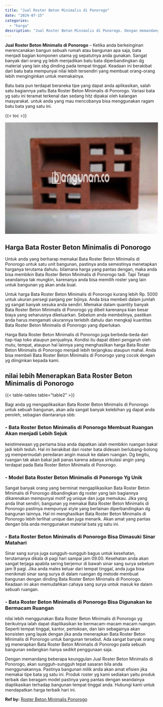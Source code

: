 ```yaml
---
title: "Jual Roster Beton Minimalis di Ponorogo"
date: "2024-07-15"
categories: 
  - "harga"
description: "Jual Roster Beton Minimalis di Ponorogo. Dengan memandang beberapa keunggulan Jual Roster Beton Minimalis di Ponorogo, akan sungguh-sungguh tepat sasaran bil..."
---
```


**Jual Roster Beton Minimalis di Ponorogo** – Ketika anda berkeinginan merencanakan bangun sebuah rumah atau bangunan apa saja, bata menjadi bagian komponen utama yg sepatutnya anda gunakan. Sangat banyak dari orang yg lebih menjadikan batu bata diperbandingkan dg material yang lain sbg dinding pada tempat tinggal. Keadaan ini berakibat dari batu bata mempunyai nilai lebih tersendiri yang membuat orang-orang lebih menginginkan untuk memakainya.

Batu bata pun terdapat beraneka tipe yang dapat anda aplikasikan, salah satu bagiannya yaitu Bata Roster Beton Minimalis di Ponorogo. Variasi bata yg satu ini teramat terkenal dan sedang hitz dipakai oleh kalangan masyarakat. untuk anda yang mau mencobanya bisa menggunakan ragam batu bata yang satu ini.

{{< toc >}}

![Jual Roster Beton Minimalis di Ponorogo](/images/bata-roster-minimalis-09.png)

## Harga Bata Roster Beton Minimalis di Ponorogo

Untuk anda yang berharap memakai Bata Roster Beton Minimalis di Ponorogo untuk satu unit bangunan, pastinya anda semestinya menetapkan harganya terutama dahulu. bilamana harga yang pantas dengan, maka anda bisa membikin Bata Roster Beton Minimalis di Ponorogo tadi. Tapi Tetapi seandainya tak mungkin, karenanya anda bisa memilih roster yang lain untuk bangunan yg akan anda buat.

Untuk harga Bata Roster Beton Minimalis di Ponorogo kurang lebih Rp. 5000 untuk ukuran persegi panjang per bijinya. Anda bisa membeli dalam jumlah yg sangat banyak sesuka anda sendiri. Memakai dalam quantity banyak Bata Roster Beton Minimalis di Ponorogo yg dibeli karenanya kian besar biaya yang seharusnya dikeluarkan. Sebelum anda membelinya, pastikan anda harus mengamati ukurannya terlebih dahulu dan mengkaji kuantitas Bata Roster Beton Minimalis di Ponorogo yang diperlukan.

Harga Bata Roster Beton Minimalis di Ponorogo juga berbeda-beda dari tiap-tiap toko ataupun penjualnya. Kondisi itu dapat diberi pengaruh oleh mutu, tempat, ataupun hal lainnya yang menghasilkan harga Bata Roster Beton Minimalis di Ponorogo menjadi lebih terjangkau ataupun mahal. Anda bisa membeli Bata Roster Beton Minimalis di Ponorogo yang cocok dengan yg diinginkan kepada kami.

## nilai lebih Menerapkan Bata Roster Beton Minimalis di Ponorogo

{{< table-tables table="table2" >}}

Bagi anda yg mengaplikasikan Bata Roster Beton Minimalis di Ponorogo untuk sebuah bangunan, akan ada sangat banyak kelebihan yg dapat anda peroleh, sebagian diantaranya sbb:

### \- Bata Roster Beton Minimalis di Ponorogo Membuat Ruangan Akan menjadi Lebih Sejuk

keistimewaan yg pertama bisa anda dapatkan ialah membikin ruangan bakal jadi lebih teduh. Hal ini berakibat dari roster bata didesain berlubang-bolong yg mempermudah peredaran angin masuk ke dalam ruangan. Dg begitu, ruangan tak akan bakal jadi panas karena adanya sirkulasi angin yang terdapat pada Bata Roster Beton Minimalis di Ponorogo.

### \- Model Bata Roster Beton Minimalis di Ponorogo Yg Unik

Sangat banyak orang yang berminat mengaplikasikan Bata Roster Beton Minimalis di Ponorogo dibandingkan dg roster yang lain bagiannya dikarenakan mempunyai motif yg unique dan juga memukau. Jika yang anda lihat sendiri, bangunan yg memakai Bata Roster Beton Minimalis di Ponorogo pastinya mempunyai style yang berlainan diperbandingkan dg bangunan lainnya. Hal ini menghasilkan Bata Roster Beton Minimalis di Ponorogo lebih terlihat unique dan juga menarik. Akan amat yang pantas dengan bila anda menggunakan material bata yg satu ini.

### \- Bata Roster Beton Minimalis di Ponorogo Bisa Dimasuki Sinar Matahari

Sinar sang surya juga sungguh-sungguh bagus untuk kesehatan, terutamanya dikala di pagi hari sampai jam 09.00. Kesehatan anda akan sangat terjaga apabila sering berjemur di bawah sinar sang surya sebelum jam 9 pagi. Jika anda males keluar dari tempat tinggal, anda juga bisa menikmati sinar sang surya di dalam ruangan dg metode membuat bangunan dengan dinding Bata Roster Beton Minimalis di Ponorogo. Keadaan ini akan memudahkan cahaya sang surya untuk masuk ke dalam sebuah ruangan.

### \- Bata Roster Beton Minimalis di Ponorogo Bisa Digunakan ke Bermacam Ruangan

nilai lebih menggunakan Bata Roster Beton Minimalis di Ponorogo yg berikutnya ialah dapat diaplikasikan ke bermacam-macam macam ruangan. Seperti tempat tinggal, kantor, pertokoan, dan lain sebagainya akan konsisten yang layak dengan jika anda menerapkan Bata Roster Beton Minimalis di Ponorogo untuk bangunan tersebut. Ada sangat banyak orang yg menerapkan Bata Roster Beton Minimalis di Ponorogo pada sebuah bangunan sedangkan hanya sedikit penggunaan saja.

Dengan memandang beberapa keunggulan Jual Roster Beton Minimalis di Ponorogo, akan sungguh-sungguh tepat sasaran bila anda menggunakannya. Pastinya bangunan milik anda akan amat efisien jika memakai tipe bata yg satu ini. Produk roster yg kami sediakan yaitu produk terbaik dan beragam model pastinya yang pantas dengan seandainya diaplikasikan terhadap bangunan tempat tinggal anda. Hubungi kami untuk mendapatkan harga terbaik hari ini.

**Ref by:** [Roster Beton Minimalis Ponorogo](https://id.wikipedia.org/wiki/Roster)
